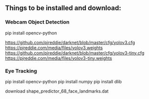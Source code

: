 

## Things to be installed and download:

### Webcam Object Detection
pip install opencv-python

https://github.com/pjreddie/darknet/blob/master/cfg/yolov3.cfg
https://pjreddie.com/media/files/yolov3.weights
https://github.com/pjreddie/darknet/blob/master/cfg/yolov3-tiny.cfg
https://pjreddie.com/media/files/yolov3-tiny.weights

### Eye Tracking
pip install opencv-python
pip install numpy
pip install dlib

download shape_predictor_68_face_landmarks.dat